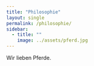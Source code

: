```yaml
---
title: "Philosophie"
layout: single
permalink: /philosophie/
sidebar:
  - title: ""
    image: ../assets/pferd.jpg
---
```


Wir lieben Pferde.

